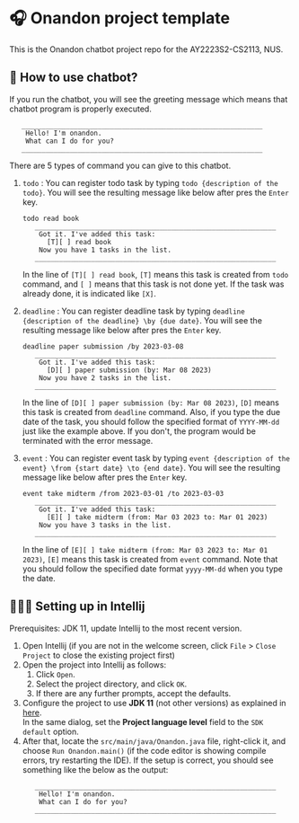 # 🎧 Onandon project template

This is the Onandon chatbot project repo for the AY2223S2-CS2113, NUS.

## 🧐 How to use chatbot?

If you run the chatbot, you will see the greeting message which means that
chatbot program is properly executed.
   ```
      ____________________________________________________________
       Hello! I'm onandon.
       What can I do for you?
      ____________________________________________________________
   ```

There are 5 types of command you can give to this chatbot.
1. `todo` : You can register todo task by typing `todo {description of the todo}`.
   You will see the resulting message like below after pres the `Enter` key.
   ```
   todo read book
      ____________________________________________________________
       Got it. I've added this task:
         [T][ ] read book
       Now you have 1 tasks in the list.
      ____________________________________________________________
   ```
   In the line of `[T][ ] read book`, `[T]` means this task is created from `todo` command,
   and `[ ]` means that this task is not done yet. If the task was already done, it is indicated like
   `[X]`.
   
2. `deadline` : You can register deadline task by typing `deadline {description of the deadline} \by {due date}`.
   You will see the resulting message like below after pres the `Enter` key.
   ```
   deadline paper submission /by 2023-03-08
      ____________________________________________________________
       Got it. I've added this task:
         [D][ ] paper submission (by: Mar 08 2023)
       Now you have 2 tasks in the list.
      ____________________________________________________________
   ```
   In the line of `[D][ ] paper submission (by: Mar 08 2023)`, `[D]` means this task is created from `deadline` command.
   Also, if you type the due date of the task, you should follow the specified format of `YYYY-MM-dd`
   just like the example above. If you don't, the program would be terminated with the error message.
   
3. `event` : You can register event task by typing `event {description of the event} \from {start date}
   \to {end date}`. You will see the resulting message like below after pres the `Enter` key.
   ```
   event take midterm /from 2023-03-01 /to 2023-03-03
      ____________________________________________________________
       Got it. I've added this task:
         [E][ ] take midterm (from: Mar 03 2023 to: Mar 01 2023)
       Now you have 3 tasks in the list.
      ____________________________________________________________
   ```
   In the line of `[E][ ] take midterm (from: Mar 03 2023 to: Mar 01 2023)`, `[E]` means this task is created from `event` command.
   Note that you should follow the specified date format `yyyy-MM-dd` when you type the date.


## 🧑🏻‍💻 Setting up in Intellij

Prerequisites: JDK 11, update Intellij to the most recent version.

1. Open Intellij (if you are not in the welcome screen, click `File` > `Close Project` to close the existing project first)
1. Open the project into Intellij as follows:
   1. Click `Open`.
   1. Select the project directory, and click `OK`.
   1. If there are any further prompts, accept the defaults.
1. Configure the project to use **JDK 11** (not other versions) as explained in [here](https://www.jetbrains.com/help/idea/sdk.html#set-up-jdk).<br>
   In the same dialog, set the **Project language level** field to the `SDK default` option.
3. After that, locate the `src/main/java/Onandon.java` file, right-click it, and choose `Run Onandon.main()` (if the code editor is showing compile errors, try restarting the IDE). If the setup is correct, you should see something like the below as the output:
   ```
      ____________________________________________________________
       Hello! I'm onandon.
       What can I do for you?
      ____________________________________________________________
   ```
